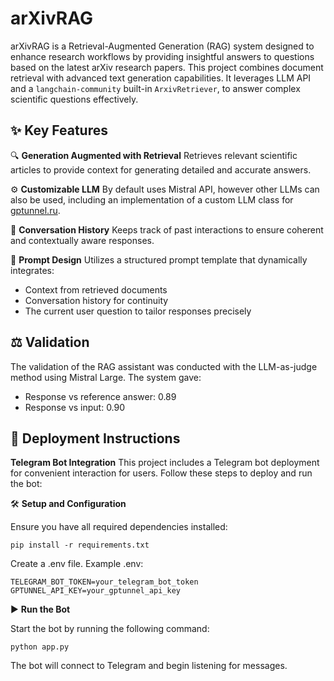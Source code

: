 # arXivRAG

arXivRAG is a Retrieval-Augmented Generation (RAG) system designed to enhance research workflows by providing insightful answers to questions based on the latest arXiv research papers. 
This project combines document retrieval with advanced text generation capabilities. 
It leverages LLM API and a `langchain-community` built-in `ArxivRetriever`, to answer complex scientific questions effectively.

## ✨ Key Features
🔍 **Generation Augmented with Retrieval**
Retrieves relevant scientific articles to provide context for generating detailed and accurate answers.

⚙️ **Customizable LLM**
By default uses Mistral API, however other LLMs can also be used, including an implementation of a custom LLM class for [gptunnel.ru](https://gptunnel.ru/).

💬 **Conversation History**
Keeps track of past interactions to ensure coherent and contextually aware responses.

📜 **Prompt Design**
Utilizes a structured prompt template that dynamically integrates:

- Context from retrieved documents
- Conversation history for continuity
- The current user question to tailor responses precisely

## ⚖️ Validation

The validation of the RAG assistant was conducted with the LLM-as-judge method using Mistral Large.
The system gave:

- Response vs reference answer: 0.89
- Response vs input: 0.90

## 🚀 Deployment Instructions

**Telegram Bot Integration**
This project includes a Telegram bot deployment for convenient interaction for users.
Follow these steps to deploy and run the bot:

🛠 **Setup and Configuration**

Ensure you have all required dependencies installed:

```
pip install -r requirements.txt
```

Create a .env file. Example .env:

```
TELEGRAM_BOT_TOKEN=your_telegram_bot_token
GPTUNNEL_API_KEY=your_gptunnel_api_key
```

▶️ **Run the Bot**

Start the bot by running the following command:

```
python app.py
```

The bot will connect to Telegram and begin listening for messages.
